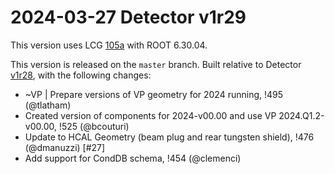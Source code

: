 2024-03-27 Detector v1r29
===

This version uses LCG [105a](http://lcginfo.cern.ch/release/105a/) with ROOT 6.30.04.

This version is released on the `master` branch.
Built relative to Detector [v1r28](/../../tags/v1r28), with the following changes:

- ~VP | Prepare versions of VP geometry for 2024 running, !495 (@tlatham)
- Created version of components for 2024-v00.00 and use VP 2024.Q1.2-v00.00, !525 (@bcouturi)
- Update to HCAL Geometry (beam plug and rear tungsten shield), !476 (@dmanuzzi) [#27]
- Add support for CondDB schema, !454 (@clemenci)
